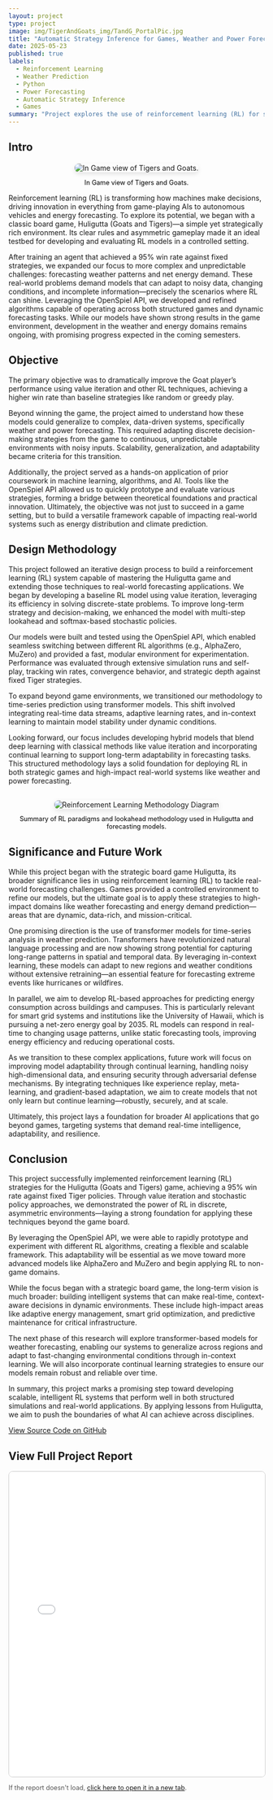 ```yaml
---
layout: project
type: project
image: img/TigerAndGoats_img/TandG_PortalPic.jpg
title: "Automatic Strategy Inference for Games, Weather and Power Forecasting"
date: 2025-05-23
published: true
labels:
  - Reinforcement Learning
  - Weather Prediction
  - Python
  - Power Forecasting
  - Automatic Strategy Inference
  - Games
summary: "Project explores the use of reinforcement learning (RL) for strategic decision-making in both games and forecasting tasks."
---
```


## Intro

<div style="text-align: center; margin-top: 20px;">
  <img src="../img/TigerAndGoats_img/Game.png" alt="In Game view of Tigers and Goats." style="max-width: 100%; height: auto; border-radius: 8px; box-shadow: 0 4px 8px rgba(0,0,0,0.1);">
  <p style="font-size: 0.9em; color: black;">In Game view of Tigers and Goats.</p>
</div>

Reinforcement learning (RL) is transforming how machines make decisions, driving innovation in everything from game-playing AIs to autonomous vehicles and energy forecasting. To explore its potential, we began with a classic board game, Huligutta (Goats and Tigers)—a simple yet strategically rich environment. Its clear rules and asymmetric gameplay made it an ideal testbed for developing and evaluating RL models in a controlled setting.

After training an agent that achieved a 95% win rate against fixed strategies, we expanded our focus to more complex and unpredictable challenges: forecasting weather patterns and net energy demand. These real-world problems demand models that can adapt to noisy data, changing conditions, and incomplete information—precisely the scenarios where RL can shine. Leveraging the OpenSpiel API, we developed and refined algorithms capable of operating across both structured games and dynamic forecasting tasks. While our models have shown strong results in the game environment, development in the weather and energy domains remains ongoing, with promising progress expected in the coming semesters.

## Objective

The primary objective was to dramatically improve the Goat player’s performance using value iteration and other RL techniques, achieving a higher win rate than baseline strategies like random or greedy play.

Beyond winning the game, the project aimed to understand how these models could generalize to complex, data-driven systems, specifically weather and power forecasting. This required adapting discrete decision-making strategies from the game to continuous, unpredictable environments with noisy inputs. Scalability, generalization, and adaptability became criteria for this transition.

Additionally, the project served as a hands-on application of prior coursework in machine learning, algorithms, and AI. Tools like the OpenSpiel API allowed us to quickly prototype and evaluate various strategies, forming a bridge between theoretical foundations and practical innovation. Ultimately, the objective was not just to succeed in a game setting, but to build a versatile framework capable of impacting real-world systems such as energy distribution and climate prediction.

## Design Methodology

This project followed an iterative design process to build a reinforcement learning (RL) system capable of mastering the Huligutta game and extending those techniques to real-world forecasting applications. We began by developing a baseline RL model using value iteration, leveraging its efficiency in solving discrete-state problems. To improve long-term strategy and decision-making, we enhanced the model with multi-step lookahead and softmax-based stochastic policies.

Our models were built and tested using the OpenSpiel API, which enabled seamless switching between different RL algorithms (e.g., AlphaZero, MuZero) and provided a fast, modular environment for experimentation. Performance was evaluated through extensive simulation runs and self-play, tracking win rates, convergence behavior, and strategic depth against fixed Tiger strategies.

To expand beyond game environments, we transitioned our methodology to time-series prediction using transformer models. This shift involved integrating real-time data streams, adaptive learning rates, and in-context learning to maintain model stability under dynamic conditions.

Looking forward, our focus includes developing hybrid models that blend deep learning with classical methods like value iteration and incorporating continual learning to support long-term adaptability in forecasting tasks. This structured methodology lays a solid foundation for deploying RL in both strategic games and high-impact real-world systems like weather and power forecasting.

<div style="text-align: center; margin: 30px 0;">
  <img src="../img/TigerAndGoats_img/huligutta_methodology_diagram.png" alt="Reinforcement Learning Methodology Diagram" style="max-width: 100%; height: auto; border-radius: 8px; box-shadow: 0 4px 12px rgba(0, 0, 0, 0.1);">
  <p style="font-size: 0.9em; color: black;">Summary of RL paradigms and lookahead methodology used in Huligutta and forecasting models.</p>
</div>

## Significance and Future Work

While this project began with the strategic board game Huligutta, its broader significance lies in using reinforcement learning (RL) to tackle real-world forecasting challenges. Games provided a controlled environment to refine our models, but the ultimate goal is to apply these strategies to high-impact domains like weather forecasting and energy demand prediction—areas that are dynamic, data-rich, and mission-critical.

One promising direction is the use of transformer models for time-series analysis in weather prediction. Transformers have revolutionized natural language processing and are now showing strong potential for capturing long-range patterns in spatial and temporal data. By leveraging in-context learning, these models can adapt to new regions and weather conditions without extensive retraining—an essential feature for forecasting extreme events like hurricanes or wildfires.

In parallel, we aim to develop RL-based approaches for predicting energy consumption across buildings and campuses. This is particularly relevant for smart grid systems and institutions like the University of Hawaii, which is pursuing a net-zero energy goal by 2035. RL models can respond in real-time to changing usage patterns, unlike static forecasting tools, improving energy efficiency and reducing operational costs.

As we transition to these complex applications, future work will focus on improving model adaptability through continual learning, handling noisy high-dimensional data, and ensuring security through adversarial defense mechanisms. By integrating techniques like experience replay, meta-learning, and gradient-based adaptation, we aim to create models that not only learn but continue learning—robustly, securely, and at scale.

Ultimately, this project lays a foundation for broader AI applications that go beyond games, targeting systems that demand real-time intelligence, adaptability, and resilience.

## Conclusion

This project successfully implemented reinforcement learning (RL) strategies for the Huligutta (Goats and Tigers) game, achieving a 95% win rate against fixed Tiger policies. Through value iteration and stochastic policy approaches, we demonstrated the power of RL in discrete, asymmetric environments—laying a strong foundation for applying these techniques beyond the game board.

By leveraging the OpenSpiel API, we were able to rapidly prototype and experiment with different RL algorithms, creating a flexible and scalable framework. This adaptability will be essential as we move toward more advanced models like AlphaZero and MuZero and begin applying RL to non-game domains.

While the focus began with a strategic board game, the long-term vision is much broader: building intelligent systems that can make real-time, context-aware decisions in dynamic environments. These include high-impact areas like adaptive energy management, smart grid optimization, and predictive maintenance for critical infrastructure.

The next phase of this research will explore transformer-based models for weather forecasting, enabling our systems to generalize across regions and adapt to fast-changing environmental conditions through in-context learning. We will also incorporate continual learning strategies to ensure our models remain robust and reliable over time.

In summary, this project marks a promising step toward developing scalable, intelligent RL systems that perform well in both structured simulations and real-world applications. By applying lessons from Huligutta, we aim to push the boundaries of what AI can achieve across disciplines.

[View Source Code on GitHub](https://github.com/nsanthan/tigersandgoats/tree/fall-24)

## View Full Project Report

<iframe 
  src="../assets/reports/Luis_TandG_report.pdf" 
  width="100%" 
  height="600px" 
  style="border: 1px solid #ccc; border-radius: 8px;">
</iframe>

<p style="font-size: 0.9em; color: #555;">
  If the report doesn't load, <a href="../assets/reports/Luis_TandG_report.pdf" target="_blank">click here to open it in a new tab</a>.
</p>
